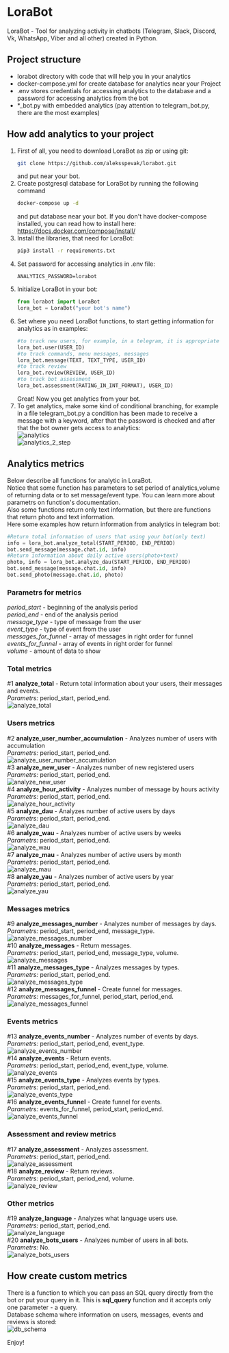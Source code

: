 # LoraBot
LoraBot - Tool for analyzing activity in chatbots (Telegram, Slack, Discord, Vk, WhatsApp, Viber and all other) 
created in Python.
## Project structure
- lorabot directory with code that will help you in your analytics
- docker-compose.yml for create database for analytics near your Project
- .env stores credentials for accessing analytics to the database and a password for accessing analytics from the bot
- *_bot.py with embedded analytics  (pay attention to telegram_bot.py, there are the most examples)
## How add analytics to your project 
1) First of all, you need to download LoraBot as zip or using git:
    ```bash
    git clone https://github.com/aleksspevak/lorabot.git
    ``` 
    and put near your bot.
2) Create postgresql database for LoraBot by running the following command  
   ```bash
   docker-compose up -d
   ``` 
   and put database near your bot. If you don't have docker-compose installed, you can read how to install here:
   https://docs.docker.com/compose/install/
3) Install the libraries, that need for LoraBot:
   ```bash
   pip3 install -r requirements.txt
   ```
4) Set password for accessing analytics in .env file:
   ```docker
   ANALYTICS_PASSWORD=lorabot
   ``` 
5) Initialize LoraBot in your bot:
   ```python
   from lorabot import LoraBot
   lora_bot = LoraBot("your bot's name")
   ``` 
6) Set where you need LoraBot functions, to start getting information for analytics as in examples:
   ```python
   #to track new users, for example, in a telegram, it is appropriate to put a function in the processing functions of the /start command
   lora_bot.user(USER_ID)
   #to track commands, menu messages, messages
   lora_bot.message(TEXT, TEXT_TYPE, USER_ID)
   #to track review 
   lora_bot.review(REVIEW, USER_ID)
   #to track bot assessment
   lora_bot.assessment(RATING_IN_INT_FORMAT), USER_ID)
   ``` 
   Great! Now you get analytics from your bot. 
7) To get analytics, make some kind of conditional branching, for example in a file telegram_bot.py a condition has been made to receive a message with a keyword, after that the password is checked and after that the bot owner gets access to analytics:<br/>
   ![analytics](images/analytics.png)<br/>
   ![analytics_2_step](images/analytics_2_step.png)<br/>
## Analytics metrics
Below describe all functions for analytic in LoraBot.<br/>
Notice that some function has parameters to set period of analytics,volume of returning data or to set message/event type. 
You can learn more about parametrs on function's documentation.<br/>
Also some functions return only text information, but there are functions that return photo and text information.<br/>
Here some examples how return information from analytics in telegram bot:
```python
#Return total information of users that using your bot(only text)
info = lora_bot.analyze_total(START_PERIOD, END_PERIOD)
bot.send_message(message.chat.id, info)
#Return information about daily active users(photo+text)
photo, info = lora_bot.analyze_dau(START_PERIOD, END_PERIOD)
bot.send_message(message.chat.id, info)
bot.send_photo(message.chat.id, photo)
``` 
### Parametrs for metrics
*period_start* - beginning of the analysis period<br/>
*period_end* - end of the analysis period<br/>
*message_type* - type of message from the user<br/>
*event_type* - type of event from the user<br/>
*messages_for_funnel* - array of messages in right order for funnel<br/>
*events_for_funnel* - array of events in right order for funnel<br/>
*volume* - amount of data to show<br/>
### Total metrics
\#1 **analyze_total** - Return total information about your users, their messages and events.<br/>
*Parametrs:* period_start, period_end.<br/>
![analyze_total](images/analyze_total.png)<br/>
### Users metrics
\#2 **analyze_user_number_accumulation** - Analyzes number of users with accumulation<br/>
*Parametrs:* period_start, period_end.<br/>
![analyze_user_number_accumulation](images/analyze_user_number_accumulation.jpg)<br/>
\#3 **analyze_new_user** - Analyzes number of new registered users<br/>
*Parametrs:* period_start, period_end.<br/>
![analyze_new_user](images/analyze_new_user.jpg)<br/>
\#4 **analyze_hour_activity** - Analyzes number of message by hours activity<br/>
*Parametrs:* period_start, period_end.<br/>
![analyze_hour_activity](images/analyze_hour_activity.jpg)<br/>
\#5 **analyze_dau** - Analyzes number of active users by days<br/>
*Parametrs:* period_start, period_end.<br/>
![analyze_dau](images/analyze_dau.jpg)<br/>
\#6 **analyze_wau** - Analyzes number of active users by weeks<br/>
*Parametrs:* period_start, period_end.<br/>
![analyze_wau](images/analyze_wau.jpg)<br/>
\#7 **analyze_mau** - Analyzes number of active users by month<br/>
*Parametrs:* period_start, period_end.<br/>
![analyze_mau](images/analyze_mau.jpg)<br/>
\#8 **analyze_yau** - Analyzes number of active users by year<br/>
*Parametrs:* period_start, period_end.<br/>
![analyze_yau](images/analyze_yau.jpg)
### Messages metrics
\#9 **analyze_messages_number** - Analyzes number of messages by days.<br/>
*Parametrs:* period_start, period_end, message_type.<br/>
![analyze_messages_number](images/analyze_messages_number.jpg)<br/>
\#10 **analyze_messages** - Return messages.<br/>
*Parametrs:* period_start, period_end, message_type, volume.<br/>
![analyze_messages](images/analyze_messages.png)<br/>
\#11 **analyze_messages_type** - Analyzes messages by types.<br/>
*Parametrs:* period_start, period_end.<br/>
![analyze_messages_type](images/analyze_messages_type.jpg)<br/>
\#12 **analyze_messages_funnel** - Create funnel for messages.<br/>
*Parametrs:* messages_for_funnel, period_start, period_end.<br/>
![analyze_messages_funnel](images/analyze_messages_funnel.jpg)<br/>
### Events metrics
\#13 **analyze_events_number** - Analyzes number of events by days.<br/>
*Parametrs:* period_start, period_end, event_type.<br/>
![analyze_events_number](images/analyze_events_number.jpg)<br/>
\#14 **analyze_events** - Return events.<br/>
*Parametrs:* period_start, period_end, event_type, volume.<br/>
![analyze_events](images/analyze_events.png)<br/>
\#15 **analyze_events_type** - Analyzes events by types.<br/>
*Parametrs:* period_start, period_end.<br/>
![analyze_events_type](images/analyze_events_type.jpg)<br/>
\#16 **analyze_events_funnel** - Create funnel for events.<br/>
*Parametrs:* events_for_funnel, period_start, period_end.<br/>
![analyze_events_funnel](images/analyze_events_funnel.jpg)<br/>
### Assessment and review metrics
\#17 **analyze_assessment** - Analyzes assessment.<br/>
*Parametrs:* period_start, period_end.<br/>
![analyze_assessment](images/analyze_assessment.jpg)<br/>
\#18 **analyze_review** - Return reviews.<br/>
*Parametrs:* period_start, period_end, volume.<br/>
![analyze_review](images/analyze_review.png)<br/>
### Other metrics
\#19 **analyze_language** - Analyzes what language users use.<br/>
*Parametrs:* period_start, period_end.<br/>
![analyze_language](images/analyze_language.jpg)<br/>
\#20 **analyze_bots_users** - Analyzes number of users in all bots.<br/>
*Parametrs:* No.<br/>
![analyze_bots_users](images/analyze_bots_users.png)<br/>

## How create custom metrics
There is a function to which you can pass an SQL query directly from the bot or put your query in it. This is **sql_query** function and it accepts only one parameter - a query.<br/>
Database schema where information on users, messages, events and reviews is stored:<br/>
![db_schema](images/db_schema.png)<br/>

Enjoy!